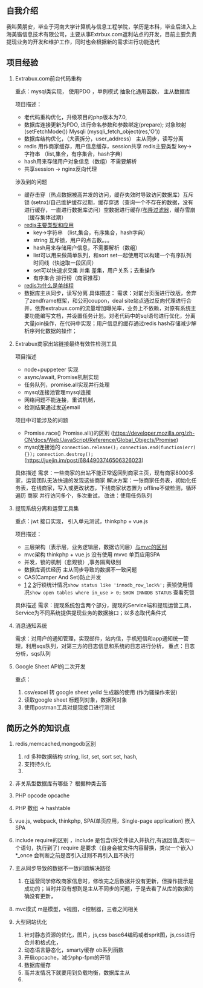 ## 自我介绍
我叫黄朋安，毕业于河南大学计算机与信息工程学院，学历是本科，毕业后进入上海美锴信息技术有限公司，主要从事Extrbux.com返利站点的开发，目前主要负责提现业务的开发和维护工作，同时也会根据新的需求进行功能迭代

## 项目经验
1. Extrabux.com前台代码重构
    
    重点：mysql类实现， 使用PDO ，单例模式 抽象化通用函数， 主从数据库
    
    项目描述：
    * 老代码重构优化，升级项目的php版本为7.0, 
    * 数据库连接更新为PDO, 进行命名参数和参数绑定(prepare); 对象映射(setFetchMode())
    Mysqli (mysqli_fetch_object(res,'O')) 
    * 数据库结构优化，（大表拆分，user_address） 主从同步，读写分离
    * redis 用作商家缓存，用户信息缓存，session共享 redis主要类型 key->字符串 （list,集合，有序集合，hash字典）
    * hash用来存储用户对象信息（数组）不需要解析
    * 共享session -> nginx反向代理

    涉及到的问题

    * 缓存击穿（热点数据被高并发的访问，缓存失效时导致访问数据库）互斥锁 (setnx)/自己维护缓存过期，缓存穿透（查询一个不存在的数据，没有进行缓存，一直进行数据库访问）空数据进行缓存/[布隆过滤器](http://imhuchao.com/1271.html)，缓存雪崩（缓存集体过期）
    * [redis主要类型和应用](https://juejin.im/post/6844903951502934030)
        * key->字符串 （list,集合，有序集合，hash字典） 
        * string 互斥锁，用户的点击数。。。
        * hash用来存储用户信息，不需要解析（数组）
        * list可以用来做简单队列，和sort set一起使用可以构建一个有序队列 时间线（快速取一段区间）
        * set可以快速求交集 并集 差集，用户关系；去重操作
        * 有序集合 排行榜（商家推荐）
    * [redis为什么是单线程](https://draveness.me/whys-the-design-redis-single-thread/)
    * 数据库主从同步，读写分离
    具体描述：
    需求：对前台页面进行改版，舍弃了zendframe框架，和公司coupon，deal site站点通过反向代理进行合并，依靠extrabux.com的流量增加曝光率，业务上不依赖，对原有系统主要功能编写文档，并设置任务计划。对老代码中的sql语句进行优化，分离大量join操作，在代码中实现；用户信息的缓存通过redis hash存储减少解析序列化数据的操作；
    
    
2. Extrabux商家出站链接最终有效性检测工具

    项目描述 
    * node+puppeteer 实现
    * async/await, Promise机制实现
    * 任务队列，promise.all实现并行处理
    * mysql连接池管理mysql连接
    * 网络问题不能连接，重试机制，
    * 检测结果通过发送email

    项目中可能涉及的问题
    * Promise.race() Promise.all()的区别 (https://developer.mozilla.org/zh-CN/docs/Web/JavaScript/Reference/Global_Objects/Promise)
    * mysql连接池的 `connection.release();` `connection.end(function(err){});` `connection.destroy();` (https://juejin.im/post/6844903746506326023)

    具体描述
    需求：一些商家的出站不能正常返回到商家主页，现有商家8000多家，运营团队无法快速的发现这些商家
    解决方案：一张商家任务表，初始化任务表，在线商家，写入或更改状态，下线商家状态置为 offline不做检测，循环遍历 商家 并行访问多个，多次重试，
    改进：使用任务队列
3. 提现系统分离和运营工具集

    重点：jwt 接口实现， 引入单元测试，thinkphp + vue.js

    项目描述：
    * 三层架构（表示层，业务逻辑层，数据访问层）[与mvc的区别](https://juejin.im/post/6844903479568252935)
    * mvc架构 thinkphp + vue.js  没有使用 mvvc 单页应用SPA
    * 并发，锁的机制（悲观锁）,事务隔离级别
    * 数据库调优经历 主从同步导致的数据不一致问题
    * CAS(Camper And Set)防止并发
    * [1](https://www.cnblogs.com/chenqionghe/p/4845693.html) [2](https://segmentfault.com/a/1190000012773157) [3](https://tech.meituan.com/2014/08/20/innodb-lock.html)行锁统计情况`show status like 'innodb_row_lock%';` 表锁使用情况`show open tables where in_use > 0;` `SHOW INNODB STATUS` 查看死锁

    具体描述
    需求：提现系统包含两个部分，提现的Service端和提现运营工具，Service为不同系统提供提现业务的数据接口；以多态取代条件式


4. 消息通知系统

    需求：对用户的通知管理，实现邮件，站内信，手机短信和app通知统一管理，利用sqs队列，对第三方的日志信息和系统的日志进行分析，
    重点：日志分析，sqs队列
5. Google Sheet API的二次开发 

    重点：
    1. csv/excel 转 google sheet yeild 生成器的使用 (作为骚操作来说)
    2. 读取google sheet 标题列对象，数据列对象
    3. 使用postman工具对提现接口进行测试





## 简历之外的知识点
1. redis,memcached,mongodb区别
    1. rd 多种数据结构 string, list, set, sort set, hash,
    2. 支持持久化
    3. 
2. 非关系型数据库有哪些？ 根据种类去答
3. PHP opcode opcache
4. PHP 数组 -> hashtable 
6. vue.js, webpack, thinkphp, SPA(单页应用，Single-page application) 嵌入SPA
7. include require的区别 ，include 是包含(将文件读入并执行,有返回值,类似一个语句，执行到了) require 是要求（自身会被文件内容替换，类似一个嵌入） *_once 会判断之前是否引入过则不再引入且不执行
8. 主从同步导致的数据不一致问题解决路径
    1. 在运营同学修改商家信息时，修改完之后数据并没有更新，但操作提示是成功的；当时并没有想到是主从不同步的问题，于是去看了从库的数据的确没有更新，
9. mvc模式
    m是模型，v视图，c控制器，三者之间相关

10. 大型网站优化
    1. 针对静态资源的优化，图片，js,css base64编码或者sprit图，js,css进行合并和格式化，
    2. 动态语言静态化，smarty缓存 ob系列函数
    3. 开启opcache，减少php-fpm的开销
    4. 数据库缓存
    5. 高并发情况下就要用到负载均衡，数据库主从
    6. 